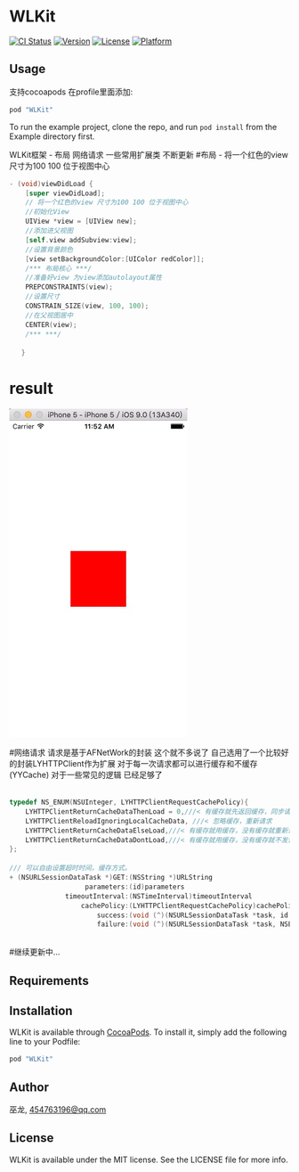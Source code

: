 # WLKit

[![CI Status](http://img.shields.io/travis/巫龙/WLKit.svg?style=flat)](https://travis-ci.org/巫龙/WLKit)
[![Version](https://img.shields.io/cocoapods/v/WLKit.svg?style=flat)](http://cocoapods.org/pods/WLKit)
[![License](https://img.shields.io/cocoapods/l/WLKit.svg?style=flat)](http://cocoapods.org/pods/WLKit)
[![Platform](https://img.shields.io/cocoapods/p/WLKit.svg?style=flat)](http://cocoapods.org/pods/WLKit)

## Usage
支持cocoapods 在profile里面添加:
```ruby
pod "WLKit"
```
To run the example project, clone the repo, and run `pod install` from the Example directory first.

WLKit框架 - 布局 网络请求 一些常用扩展类 不断更新
#布局 - 将一个红色的view 尺寸为100 100 位于视图中心
```Objective-C
- (void)viewDidLoad {
    [super viewDidLoad];
    // 将一个红色的view 尺寸为100 100 位于视图中心
    //初始化View
    UIView *view = [UIView new];
    //添加进父视图
    [self.view addSubview:view];
    //设置背景颜色
    [view setBackgroundColor:[UIColor redColor]];
    /*** 布局核心 ***/
    //准备好view 为view添加autolayout属性
    PREPCONSTRAINTS(view);
    //设置尺寸
    CONSTRAIN_SIZE(view, 100, 100);
    //在父视图居中
    CENTER(view);
    /*** ***/
    
   }

```
# result
![](https://github.com/HotWordland/WLKit/blob/master/Example/shot/layout-1.png)

#网络请求
请求是基于AFNetWork的封装 这个就不多说了 自己选用了一个比较好的封装LYHTTPClient作为扩展
对于每一次请求都可以进行缓存和不缓存(YYCache) 对于一些常见的逻辑
已经足够了
```Objective-C

typedef NS_ENUM(NSUInteger, LYHTTPClientRequestCachePolicy){
    LYHTTPClientReturnCacheDataThenLoad = 0,///< 有缓存就先返回缓存，同步请求数据
    LYHTTPClientReloadIgnoringLocalCacheData, ///< 忽略缓存，重新请求
    LYHTTPClientReturnCacheDataElseLoad,///< 有缓存就用缓存，没有缓存就重新请求(用于数据不变时)
    LYHTTPClientReturnCacheDataDontLoad,///< 有缓存就用缓存，没有缓存就不发请求，当做请求出错处理（用于离线模式）
};

/// 可以自由设置超时时间，缓存方式。
+ (NSURLSessionDataTask *)GET:(NSString *)URLString
                   parameters:(id)parameters
              timeoutInterval:(NSTimeInterval)timeoutInterval
                  cachePolicy:(LYHTTPClientRequestCachePolicy)cachePolicy
                      success:(void (^)(NSURLSessionDataTask *task, id responseObject))success
                      failure:(void (^)(NSURLSessionDataTask *task, NSError *error))failure
                      
```


#继续更新中...

## Requirements

## Installation

WLKit is available through [CocoaPods](http://cocoapods.org). To install
it, simply add the following line to your Podfile:

```ruby
pod "WLKit"
```

## Author

巫龙, 454763196@qq.com

## License

WLKit is available under the MIT license. See the LICENSE file for more info.
